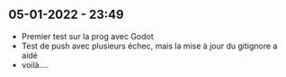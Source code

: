 05-01-2022 - 23:49
------------------
 * Premier test sur la prog avec Godot
 * Test de push avec plusieurs échec, mais la mise à jour du gitignore a aidé
 * voilà....
